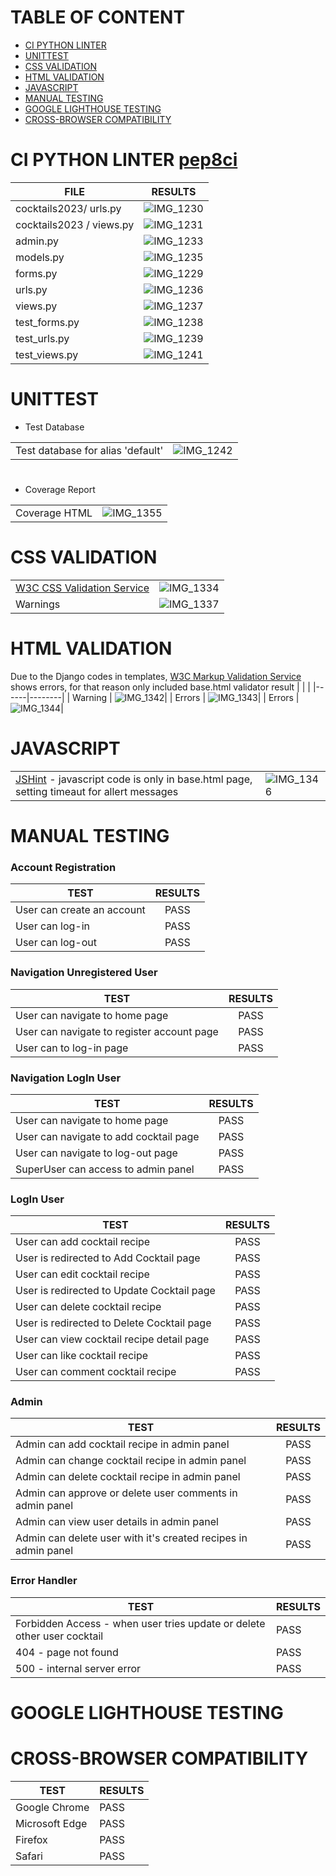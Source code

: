 # TABLE OF CONTENT
* [CI PYTHON LINTER](https://github.com/Indrakens/cocktail-heaven/blob/main/TESTING.md#ci-python-linter-pep8ci)
* [UNITTEST](https://github.com/Indrakens/cocktail-heaven/blob/main/TESTING.md#unittest)
* [CSS VALIDATION](https://github.com/Indrakens/cocktail-heaven/blob/main/TESTING.md#css-validation)
* [HTML VALIDATION](https://github.com/Indrakens/cocktail-heaven/blob/main/TESTING.md#html-validation)
* [JAVASCRIPT](https://github.com/Indrakens/cocktail-heaven/blob/main/TESTING.md#javascript)
* [MANUAL TESTING](https://github.com/Indrakens/cocktail-heaven/blob/main/TESTING.md#manual-testing)
* [GOOGLE LIGHTHOUSE TESTING](https://github.com/Indrakens/cocktail-heaven/blob/main/TESTING.md#google-lighthouse-testing)
* [CROSS-BROWSER COMPATIBILITY](https://github.com/Indrakens/cocktail-heaven/blob/main/TESTING.md#cross-browser-compatibility)
#
# CI PYTHON LINTER [pep8ci](https://pep8ci.herokuapp.com/)
|     FILE               |  RESULTS  |
|-------------|:-----:|
| cocktails2023/ urls.py | ![IMG_1230](https://github.com/Indrakens/UCD-resume/assets/127971416/736a64c8-b575-40ad-9dc9-73d83b6d5776)|
| cocktails2023 / views.py        | ![IMG_1231](https://github.com/Indrakens/UCD-resume/assets/127971416/3a358713-fdd4-43d5-9280-d279278bec21)|
| admin.py                        | ![IMG_1233](https://github.com/Indrakens/UCD-resume/assets/127971416/19a03123-b303-44c0-b14f-4868a89e8492)|
| models.py                      | ![IMG_1235](https://github.com/Indrakens/UCD-resume/assets/127971416/78e2310e-9ca7-44ea-a014-6883a48925dd)|
| forms.py                       | ![IMG_1229](https://github.com/Indrakens/UCD-resume/assets/127971416/e826f87a-58b6-415f-a40d-c35db2b7dc4a)|
| urls.py                        | ![IMG_1236](https://github.com/Indrakens/UCD-resume/assets/127971416/2c936669-1cc6-499d-b487-42b308b3d278)|
| views.py                       | ![IMG_1237](https://github.com/Indrakens/UCD-resume/assets/127971416/726d0671-eaad-4394-806a-3edf43a5bff8)|
| test_forms.py                  | ![IMG_1238](https://github.com/Indrakens/UCD-resume/assets/127971416/7ce3a19f-0606-47be-90f3-8056cbb4b995)|
| test_urls.py                   | ![IMG_1239](https://github.com/Indrakens/UCD-resume/assets/127971416/2ff8b943-b383-406b-8a26-6868fac3dc79)|
| test_views.py                  | ![IMG_1241](https://github.com/Indrakens/UCD-resume/assets/127971416/ee82d1ee-546e-4469-bc4f-76ce7b5ebb10)|
# UNITTEST
* Test Database

|                           |   |
|-------------|:-----:|
| Test database for alias 'default' | ![IMG_1242](https://github.com/Indrakens/UCD-resume/assets/127971416/0e579fd9-f08a-49bb-8590-61f2b7e40184)|
#

* Coverage Report

|       |      |
|------|-------|
| Coverage HTML | ![IMG_1355](https://github.com/Indrakens/heaven1/assets/127971416/630b7c11-aaa1-4d48-93d7-8539477c3083)|
# CSS VALIDATION
|       |        |
|-------|--------|
| [W3C CSS Validation Service](https://jigsaw.w3.org/css-validator/) | ![IMG_1334](https://github.com/Indrakens/heaven1/assets/127971416/fbcf9edb-d5a5-4f89-8bf0-eebae95a3174)|
| Warnings | ![IMG_1337](https://github.com/Indrakens/heaven1/assets/127971416/3c1dfd39-31d1-4273-aaac-8895937ea658)|
# HTML VALIDATION
Due to the Django codes in templates, [W3C Markup Validation Service](https://validator.w3.org/) shows errors, for that reason only included base.html validator result
|        |        |
|------|--------|
| Warning | ![IMG_1342](https://github.com/Indrakens/heaven1/assets/127971416/d120595a-4563-4476-9436-8162f3af7308)|
| Errors | ![IMG_1343](https://github.com/Indrakens/heaven1/assets/127971416/0f9bfa77-0cd1-46b1-ac3d-5b4edd63bf5b)|
| Errors | ![IMG_1344](https://github.com/Indrakens/heaven1/assets/127971416/4965f7ee-2cc1-441b-98fe-832e8d9076c1)|
# JAVASCRIPT
|       |       |
|-----|------|
| [JSHint](https://jshint.com/) - javascript code is only in base.html page, setting timeaut for allert messages | ![IMG_1346](https://github.com/Indrakens/heaven1/assets/127971416/074186b2-b322-448c-9a55-495e336f7bc9)|
# MANUAL TESTING
### Account Registration
|     TEST                    |  RESULTS  |
|-------------|:-----:|
| User can create an account  |    PASS   |
| User can log-in             |    PASS   |
| User can log-out            |    PASS   |
### Navigation Unregistered User
|     TEST                                    |  RESULTS  |
|-------------|:-----:|
| User can navigate to home page              |    PASS   |
| User can navigate to register account page  |    PASS   |
| User can to  log-in page                    |    PASS   |
### Navigation LogIn User
|     TEST                               |  RESULTS  |
|-------------|:-----:|
| User can navigate to home page         |    PASS   |
| User can navigate to add cocktail page |    PASS   |
| User can navigate to log-out page      |    PASS   |
| SuperUser can access to admin panel    |    PASS   |
### LogIn User
|     TEST                                   |  RESULTS  |
|-------------|:-----:|
| User can add cocktail recipe               |    PASS   |
| User is redirected to Add Cocktail page    |    PASS   |
| User can edit cocktail recipe              |    PASS   |
| User is redirected to Update Cocktail page |    PASS   |
| User can delete cocktail recipe            |    PASS   |
| User is redirected to Delete Cocktail page |    PASS   |
| User can view cocktail recipe detail page  |    PASS   |
| User can like cocktail recipe              |    PASS   |
| User can comment cocktail recipe           |    PASS   |
### Admin
|     TEST                                                       |  RESULTS  |
|-------------|:-----:|
| Admin can add cocktail recipe in admin panel                   |    PASS   |
| Admin can change cocktail recipe in admin panel                |    PASS   |
| Admin can delete cocktail recipe in admin panel                |    PASS   |
| Admin can approve or delete user comments in admin panel       |    PASS   |
| Admin can view user details in admin panel                     |    PASS   |
| Admin can delete user with it's created recipes in admin panel |    PASS   |
### Error Handler
| TEST                                                                    | RESULTS |
|--------|---------|
| Forbidden Access - when user tries update or delete other user cocktail |  PASS  |
| 404 - page not found                                                    |  PASS  |
| 500 - internal server error                                             |  PASS  |
#
# GOOGLE LIGHTHOUSE TESTING

# CROSS-BROWSER COMPATIBILITY
|  TEST      |  RESULTS       |
|--------|---------|
| Google Chrome| PASS |
| Microsoft Edge  | PASS |
| Firefox        | PASS |
| Safari| PASS |
#